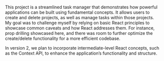 This project is a streamlined task manager that demonstrates how powerful applications can be built using fundamental concepts. It allows users to create and delete projects, as well as manage tasks within those projects. My goal was to challenge myself by relying on basic React principles to showcase common caveats and how React addresses them. For instance, prop drilling showcased here, and there was room to further optimize the create/delete functionality for a more efficient codebase.

In version 2, we plan to incorporate intermediate-level React concepts, such as the Context API, to enhance the application’s functionality and structure.
